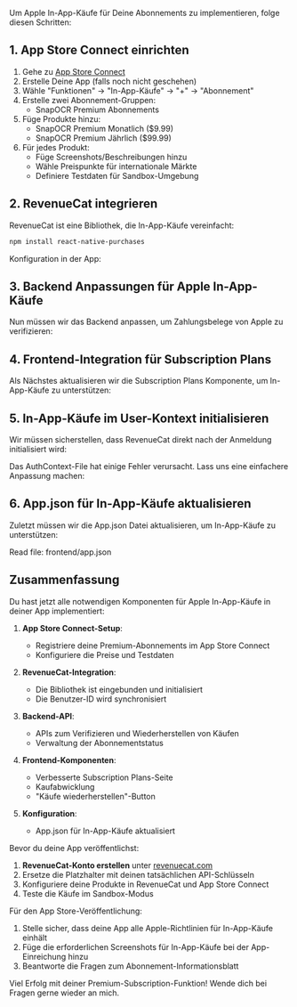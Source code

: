 
Um Apple In-App-Käufe für Deine Abonnements zu implementieren, folge diesen Schritten:

## 1. App Store Connect einrichten

1. Gehe zu [App Store Connect](https://appstoreconnect.apple.com)
2. Erstelle Deine App (falls noch nicht geschehen)
3. Wähle "Funktionen" → "In-App-Käufe" → "+" → "Abonnement"
4. Erstelle zwei Abonnement-Gruppen:
   - SnapOCR Premium Abonnements
5. Füge Produkte hinzu:
   - SnapOCR Premium Monatlich ($9.99)
   - SnapOCR Premium Jährlich ($99.99)
6. Für jedes Produkt:
   - Füge Screenshots/Beschreibungen hinzu
   - Wähle Preispunkte für internationale Märkte
   - Definiere Testdaten für Sandbox-Umgebung

## 2. RevenueCat integrieren

RevenueCat ist eine Bibliothek, die In-App-Käufe vereinfacht:

```bash
npm install react-native-purchases
```

Konfiguration in der App:


## 3. Backend Anpassungen für Apple In-App-Käufe

Nun müssen wir das Backend anpassen, um Zahlungsbelege von Apple zu verifizieren:






## 4. Frontend-Integration für Subscription Plans

Als Nächstes aktualisieren wir die Subscription Plans Komponente, um In-App-Käufe zu unterstützen:


## 5. In-App-Käufe im User-Kontext initialisieren

Wir müssen sicherstellen, dass RevenueCat direkt nach der Anmeldung initialisiert wird:


Das AuthContext-File hat einige Fehler verursacht. Lass uns eine einfachere Anpassung machen:


## 6. App.json für In-App-Käufe aktualisieren

Zuletzt müssen wir die App.json Datei aktualisieren, um In-App-Käufe zu unterstützen:

Read file: frontend/app.json


## Zusammenfassung

Du hast jetzt alle notwendigen Komponenten für Apple In-App-Käufe in deiner App implementiert:

1. **App Store Connect-Setup**: 
   - Registriere deine Premium-Abonnements im App Store Connect
   - Konfiguriere die Preise und Testdaten

2. **RevenueCat-Integration**:
   - Die Bibliothek ist eingebunden und initialisiert
   - Die Benutzer-ID wird synchronisiert

3. **Backend-API**:
   - APIs zum Verifizieren und Wiederherstellen von Käufen
   - Verwaltung der Abonnementstatus

4. **Frontend-Komponenten**:
   - Verbesserte Subscription Plans-Seite
   - Kaufabwicklung
   - "Käufe wiederherstellen"-Button

5. **Konfiguration**:
   - App.json für In-App-Käufe aktualisiert

Bevor du deine App veröffentlichst:

1. **RevenueCat-Konto erstellen** unter [revenuecat.com](https://www.revenuecat.com/)
2. Ersetze die Platzhalter mit deinen tatsächlichen API-Schlüsseln
3. Konfiguriere deine Produkte in RevenueCat und App Store Connect
4. Teste die Käufe im Sandbox-Modus

Für den App Store-Veröffentlichung:

1. Stelle sicher, dass deine App alle Apple-Richtlinien für In-App-Käufe einhält
2. Füge die erforderlichen Screenshots für In-App-Käufe bei der App-Einreichung hinzu
3. Beantworte die Fragen zum Abonnement-Informationsblatt

Viel Erfolg mit deiner Premium-Subscription-Funktion! Wende dich bei Fragen gerne wieder an mich.
